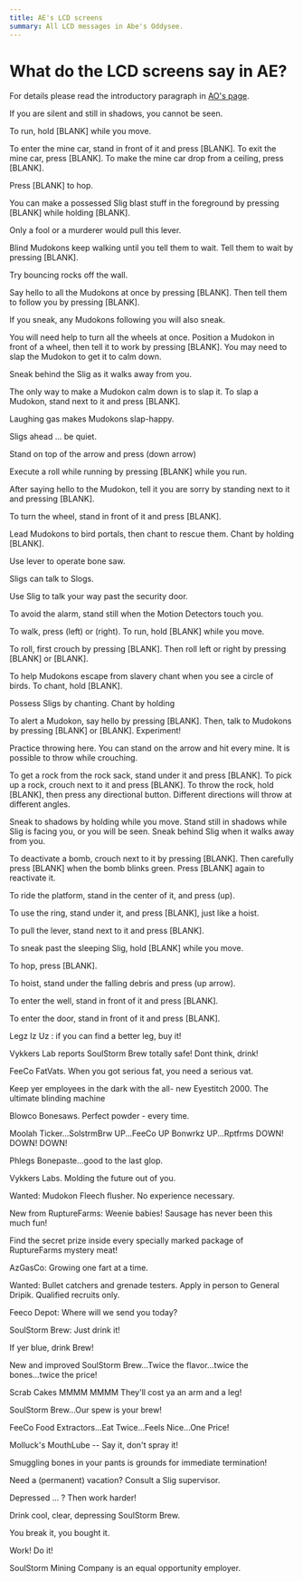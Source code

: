 ```yaml
---
title: AE's LCD screens
summary: All LCD messages in Abe's Oddysee.
---
```


<link rel="stylesheet" href="/css/screen.css">

# What do the LCD screens say in AE?

For details please read the introductory paragraph in [AO's page](/lcd_ao.html).

<p class="lcd">If you are silent and still in shadows, you cannot be seen.</p>
<p class="lcd">To run, hold [BLANK] while you move.</p>
<p class="lcd">To enter the mine car, stand in front of it and press [BLANK]. To exit the mine car, press [BLANK]. To make the mine car drop from a ceiling, press [BLANK].</p>
<p class="lcd">Press [BLANK] to hop.</p>
<p class="lcd">You can make a possessed Slig blast stuff in the foreground by pressing [BLANK] while holding [BLANK].</p>
<p class="lcd red">Only a fool or a murderer would pull this lever.</p>
<p class="lcd">Blind Mudokons keep walking until you tell them to wait. Tell them to wait by pressing [BLANK].</p>
<p class="lcd">Try bouncing rocks off the wall.</p>
<p class="lcd">Say hello to all the Mudokons at once by pressing [BLANK]. Then tell them to follow you by pressing [BLANK].</p>
<p class="lcd">If you sneak, any Mudokons following you will also sneak.</p>
<p class="lcd">You will need help to turn all the wheels at once. Position a Mudokon in front of a wheel, then tell it to work by pressing [BLANK]. You may need to slap the Mudokon to get it to calm down.</p>
<p class="lcd">Sneak behind the Slig as it walks away from you.</p>
<p class="lcd">The only way to make a Mudokon calm down is to slap it. To slap a Mudokon, stand next to it and press [BLANK].</p>
<p class="lcd red">Laughing gas makes Mudokons slap-happy.</p>
<p class="lcd red">Sligs ahead ... be quiet.</p>
<p class="lcd">Stand on top of the arrow and press (down arrow)</p>
<p class="lcd">Execute a roll while running by pressing [BLANK] while you run.</p>
<p class="lcd">After saying hello to the Mudokon, tell it you are sorry by standing next to it and pressing [BLANK].</p>
<p class="lcd">To turn the wheel, stand in front of it and press [BLANK].</p>
<p class="lcd">Lead Mudokons to bird portals, then chant to rescue them. Chant by holding [BLANK].</p>
<p class="lcd">Use lever to operate bone saw.</p>
<p class="lcd">Sligs can talk to Slogs.</p>
<p class="lcd">Use Slig to talk your way past the security door.</p>
<p class="lcd">To avoid the alarm, stand still when the Motion Detectors touch you.</p>
<p class="lcd">To walk, press (left) or (right). To run, hold [BLANK] while you move.</p>
<p class="lcd">To roll, first crouch by pressing [BLANK]. Then roll left or right by pressing [BLANK] or [BLANK].</p>
<p class="lcd">To help Mudokons escape from slavery chant when you see a circle of birds. To chant, hold [BLANK].</p>
<p class="lcd">Possess Sligs by chanting. Chant by holding</p>
<p class="lcd">To alert a Mudokon, say hello by pressing [BLANK]. Then, talk to Mudokons by pressing [BLANK] or [BLANK]. Experiment!</p>
<p class="lcd">Practice throwing here. You can stand on the arrow and hit every mine. It is possible to throw while crouching.</p>
<p class="lcd">To get a rock from the rock sack, stand under it and press [BLANK]. To pick up a rock, crouch next to it and press [BLANK]. To throw the rock, hold [BLANK], then press any directional button. Different directions will throw at different angles.</p>
<p class="lcd">Sneak to shadows by holding while you move. Stand still in shadows while Slig is facing you, or you will be seen. Sneak behind Slig when it walks away from you.</p>
<p class="lcd">To deactivate a bomb, crouch next to it by pressing [BLANK]. Then carefully press [BLANK] when the bomb blinks green. Press [BLANK] again to reactivate it.</p>
<p class="lcd">To ride the platform, stand in the center of it, and press (up).</p>
<p class="lcd">To use the ring, stand under it, and press [BLANK], just like a hoist.</p>
<p class="lcd">To pull the lever, stand next to it and press [BLANK].</p>
<p class="lcd">To sneak past the sleeping Slig, hold [BLANK] while you move.</p>
<p class="lcd">To hop, press [BLANK].</p>
<p class="lcd">To hoist, stand under the falling debris and press (up arrow).</p>
<p class="lcd">To enter the well, stand in front of it and press [BLANK].</p>
<p class="lcd">To enter the door, stand in front of it and press [BLANK].</p>
<p class="lcd red">Legz Iz Uz : if you can find a better leg, buy it!</p>
<p class="lcd red">Vykkers Lab reports SoulStorm Brew totally safe! Dont think, drink!</p>
<p class="lcd red">FeeCo FatVats. When you got serious fat, you need a serious vat.</p>
<p class="lcd red">Keep yer employees in the dark with the all- new Eyestitch 2000. The ultimate blinding machine</p>
<p class="lcd red">Blowco Bonesaws. Perfect powder - every time.</p>
<p class="lcd red">Moolah Ticker...SolstrmBrw UP...FeeCo UP Bonwrkz UP...Rptfrms DOWN! DOWN! DOWN!</p>
<p class="lcd red">Phlegs Bonepaste...good to the last glop.</p>
<p class="lcd red">Vykkers Labs. Molding the future out of you.</p>
<p class="lcd red">Wanted: Mudokon Fleech flusher. No experience necessary.</p>
<p class="lcd red">New from RuptureFarms: Weenie babies! Sausage has never been this much fun!</p>
<p class="lcd red">Find the secret prize inside every specially marked package of RuptureFarms mystery meat!</p>
<p class="lcd red">AzGasCo: Growing one fart at a time.</p>
<p class="lcd red">Wanted: Bullet catchers and grenade testers. Apply in person to General Dripik. Qualified recruits only.</p>
<p class="lcd red">Feeco Depot: Where will we send you today?</p>
<p class="lcd red">SoulStorm Brew: Just drink it!</p>
<p class="lcd red">If yer blue, drink Brew!</p>
<p class="lcd red">New and improved SoulStorm Brew...Twice the flavor...twice the bones...twice the price!</p>
<p class="lcd red">Scrab Cakes MMMM MMMM They'll cost ya an arm and a leg!</p>
<p class="lcd red">SoulStorm Brew...Our spew is your brew!</p>
<p class="lcd red">FeeCo Food Extractors...Eat Twice...Feels Nice...One Price!</p>
<p class="lcd red">Molluck's MouthLube -- Say it, don't spray it!</p>
<p class="lcd red">Smuggling bones in your pants is grounds for immediate termination!</p>
<p class="lcd red">Need a (permanent) vacation? Consult a Slig supervisor.</p>
<p class="lcd red">Depressed ... ? Then work harder!</p>
<p class="lcd red">Drink cool, clear, depressing SoulStorm Brew.</p>
<p class="lcd red">You break it, you bought it.</p>
<p class="lcd red">Work! Do it!</p>
<p class="lcd red">SoulStorm Mining Company is an equal opportunity employer.</p>
